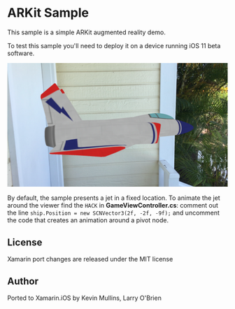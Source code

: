 ARKit Sample
============

This sample is a simple ARKit augmented reality demo.

To test this sample you'll need to deploy it on a device running iOS 11 beta software.

![AR Jet](Screenshots/jet.png)

By default, the sample presents a jet in a fixed location. To animate the jet around the viewer find the `HACK` in **GameViewController.cs**: comment out the line `ship.Position = new SCNVector3(2f, -2f, -9f);` and uncomment the code that creates an animation around a pivot node.

License
-------

Xamarin port changes are released under the MIT license

Author
------

Ported to Xamarin.iOS by Kevin Mullins, Larry O'Brien
